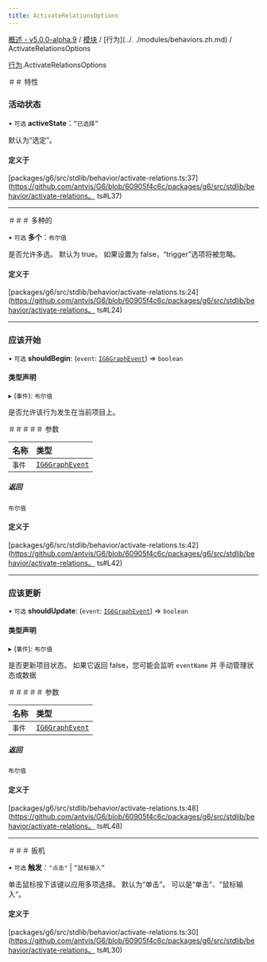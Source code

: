 ```yaml
---
title: ActivateRelationsOptions
---
```


[概述 - v5.0.0-alpha.9](../../README.zh.md) / [模块](../../modules.zh.md) / [行为](../. ./modules/behaviors.zh.md) / ActivateRelationsOptions 

 [行为](../../modules/behaviors.zh.md).ActivateRelationsOptions 

 ＃＃ 特性 

 ### 活动状态 

 • `可选` **activeState**：``“已选择”`` 

 默认为“选定”。 

 #### 定义于 

 [packages/g6/src/stdlib/behavior/activate-relations.ts:37](https://github.com/antvis/G6/blob/60905f4c6c/packages/g6/src/stdlib/behavior/activate-relations。 ts#L37) 

 ___ 

 ＃＃＃ 多种的 

 • `可选` **多个**：`布尔值` 

 是否允许多选。 
 默认为 true。 
 如果设置为 false，“trigger”选项将被忽略。 

 #### 定义于 

 [packages/g6/src/stdlib/behavior/activate-relations.ts:24](https://github.com/antvis/G6/blob/60905f4c6c/packages/g6/src/stdlib/behavior/activate-relations。 ts#L24) 

 ___ 

 ### 应该开始 

 • `可选` **shouldBegin**: (`event`: [`IG6GraphEvent`](IG6GraphEvent.zh.md)) => `boolean` 

 #### 类型声明 

 ▸ (`事件`): `布尔值` 

 是否允许该行为发生在当前项目上。 

 ＃＃＃＃＃ 参数 

 | 名称 | 类型 | 
 | :------ | :------ | 
 | `事件` | [`IG6GraphEvent`](IG6GraphEvent.zh.md) | 

 ##### 返回 

 `布尔值` 

 #### 定义于 

 [packages/g6/src/stdlib/behavior/activate-relations.ts:42](https://github.com/antvis/G6/blob/60905f4c6c/packages/g6/src/stdlib/behavior/activate-relations。 ts#L42) 

 ___ 

 ### 应该更新 

 • `可选` **shouldUpdate**: (`event`: [`IG6GraphEvent`](IG6GraphEvent.zh.md)) => `boolean` 

 #### 类型声明 

 ▸ (`事件`): `布尔值` 

 是否更新项目状态。 
 如果它返回 false，您可能会监听 `eventName` 并 
 手动管理状态或数据 

 ＃＃＃＃＃ 参数 

 | 名称 | 类型 | 
 | :------ | :------ | 
 | `事件` | [`IG6GraphEvent`](IG6GraphEvent.zh.md) | 

 ##### 返回 

 `布尔值` 

 #### 定义于 

 [packages/g6/src/stdlib/behavior/activate-relations.ts:48](https://github.com/antvis/G6/blob/60905f4c6c/packages/g6/src/stdlib/behavior/activate-relations。 ts#L48) 

 ___ 

 ＃＃＃ 扳机 

 • `可选` **触发**：``"点击"`` \| ``“鼠标输入”`` 

 单击鼠标按下该键以应用多项选择。 
 默认为“单击”。 
 可以是“单击”、“鼠标输入”。 

 #### 定义于 

 [packages/g6/src/stdlib/behavior/activate-relations.ts:30](https://github.com/antvis/G6/blob/60905f4c6c/packages/g6/src/stdlib/behavior/activate-relations。 ts#L30)
